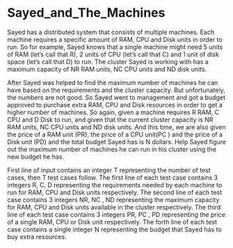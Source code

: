 # Sayed_and_The_Machines

Sayed has a distributed system that consists of multiple machines. Each machine requires a specific amount of RAM, CPU and Disk units in order to run. So for example, Sayed knows that a single machine might need 5 units of RAM (let’s call that R), 2 units of CPU (let’s call that C) and 1 unit of disk space (let’s call that D) to run. The cluster Sayed is working with has a maximum capacity of NR RAM units, NC CPU units and ND disk units.

After Sayed was helped to find the maximum number of machines he can have based on the requirements and the cluster capacity. But unfortunately, the numbers are not good. So Sayed went to management and got a budget approved to purchase extra RAM, CPU and Disk resources in order to get a higher number of machines. So again, given a machine requires R RAM, C CPU and D Disk to run, and given that the current cluster capacity is NR RAM units, NC CPU units and ND disk units. And this time, we are also given the price of a RAM unit (PR), the price of a CPU unit(PC ) and the price of a Disk unit (PD) and the total budget Sayed has is N dollars. Help Sayed figure out the maximum number of machines he can run in his cluster using the new budget he has.
 
First line of input contains an integer T representing the number of test cases, then T test cases follow. The first line of each test case contains 3 integers R, C, D representing the requirements needed by each machine to run for RAM, CPU and Disk units respectively. The second line of each test case contains 3 integers NR, NC , ND representing the maximum capacity for RAM, CPU and Disk units available in the cluster respectively. The third line of each test case contains 3 integers PR, PC , PD representing the price of a single RAM, CPU or Disk unit respectively. The forth line of each test case contains a single integer N representing the budget that Sayed has to buy extra resources.
